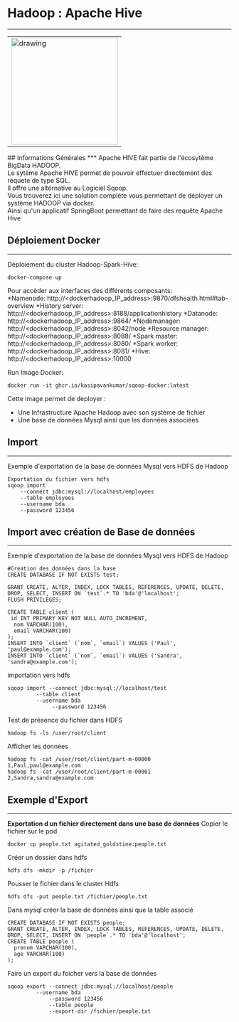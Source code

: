 ﻿## <h1>Hadoop : Apache Hive</h1>
***
<table><tr>
  <td><img src="https://github.com/user-attachments/assets/d4bcd836-0a1f-48e7-b971-3c7afdc02335" alt="drawing" height="240px"/></td>
</tr></table>
## Informations Générales
***
Apache HIVE fait partie de l'écosytème BigData HADOOP.<br/>
Le sytème Apache HIVE permet de pouvoir effectuer directement des requete de type SQL.<br/>
Il offre une altérnative au Logiciel Sqoop.<br/>
Vous trouverez ici une solution compléte vous permettant de déployer un système HADOOP via docker.<br/>
Ainsi qu'un applicatif SpringBoot permettant de faire des requête Apache Hive

## Déploiement Docker
***
Déploiement du cluster Hadoop-Spark-Hive:<br/>
```
docker-compose up
```
Pour accèder aux interfaces des différents composants:<br>
*Namenode: http://<dockerhadoop_IP_address>:9870/dfshealth.html#tab-overview
*History server: http://<dockerhadoop_IP_address>:8188/applicationhistory
*Datanode: http://<dockerhadoop_IP_address>:9864/
*Nodemanager: http://<dockerhadoop_IP_address>:8042/node
*Resource manager: http://<dockerhadoop_IP_address>:8088/
*Spark master: http://<dockerhadoop_IP_address>:8080/
*Spark worker: http://<dockerhadoop_IP_address>:8081/
*Hive: http://<dockerhadoop_IP_address>:10000








Run Image Docker:<br/>
```
docker run -it ghcr.io/kasipavankumar/sqoop-docker:latest
```
Cette image permet de deployer :
* Une Infrastructure Apache Hadoop avec son système de fichier
* Une base de données Mysql ainsi que les données associées

## Import
***
Exemple d'exportation de la base de données Mysql vers HDFS de Hadoop
```
Exportation du fichier vers hdfs
sqoop import 
    --connect jdbc:mysql://localhost/employees 
    --table employees 
    --username bda 
    --password 123456
```
## Import avec création de Base de données
***
Exemple d'exportation de la base de données Mysql vers HDFS de Hadoop
```
#Creation des données dans la base
CREATE DATABASE IF NOT EXISTS test;

GRANT CREATE, ALTER, INDEX, LOCK TABLES, REFERENCES, UPDATE, DELETE, DROP, SELECT, INSERT ON `test`.* TO 'bda'@'localhost';
FLUSH PRIVILEGES;

CREATE TABLE client (
 id INT PRIMARY KEY NOT NULL AUTO_INCREMENT,
  nom VARCHAR(100),
  email VARCHAR(100)
);
INSERT INTO `client` (`nom`, `email`) VALUES ('Paul', 'paul@example.com');
INSERT INTO `client` (`nom`, `email`) VALUES ('Sandra', 'sandra@example.com');
```
importation vers hdfs
```
sqoop import --connect jdbc:mysql://localhost/test
	     --table client
	     --username bda
              --password 123456
```
Test de présence du fichier dans HDFS
```
hadoop fs -ls /user/root/client
```
Afficher les données
```
hadoop fs -cat /user/root/client/part-m-00000
1,Paul,paul@example.com
hadoop fs -cat /user/root/client/part-m-00001
2,Sandra,sandra@example.com
```
## Exemple d'Export
***
**Exportation d un fichier directement dans une base de données**
Copier le fichier sur le pod
```
docker cp people.txt agitated_goldstine:people.txt
```
Créer un dossier dans hdfs
```
hdfs dfs -mkdir -p /fichier
```
Pousser le fichier dans le cluster Hdfs
```
hdfs dfs -put people.txt /fichier/people.txt
```
Dans mysql créer la base de données ainsi que la table associé
```
CREATE DATABASE IF NOT EXISTS people;
GRANT CREATE, ALTER, INDEX, LOCK TABLES, REFERENCES, UPDATE, DELETE, DROP, SELECT, INSERT ON `people`.* TO 'bda'@'localhost';
CREATE TABLE people (
  prenom VARCHAR(100),
  age VARCHAR(100)
);
```
Faire un export du foicher vers la base de données
```
sqoop export --connect jdbc:mysql://localhost/people
	     --username bda
             --password 123456
             --table people
             --export-dir /fichier/people.txt
```
